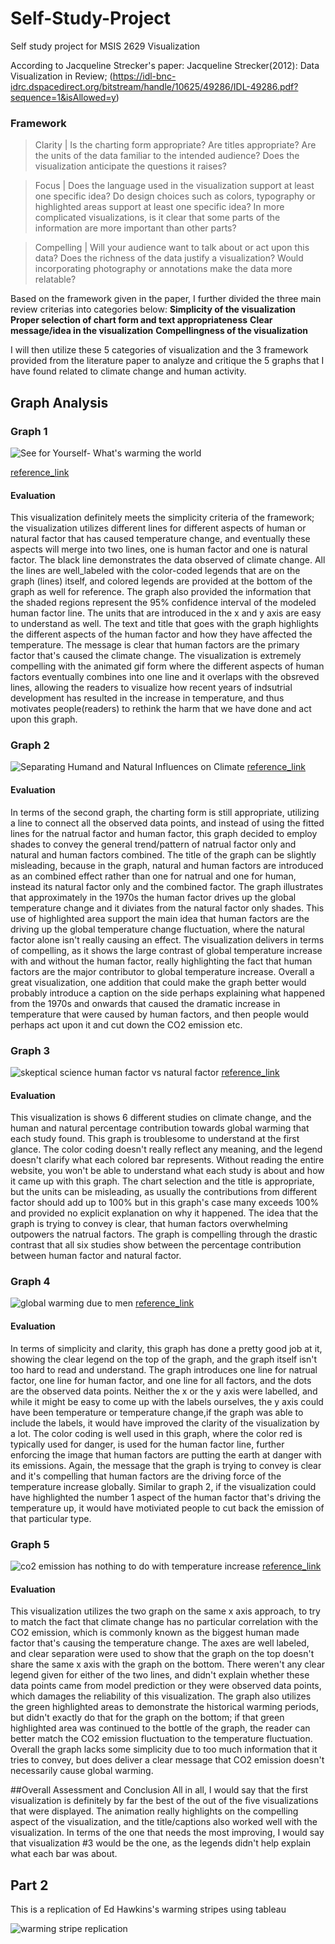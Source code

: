 # Self-Study-Project
Self study project for MSIS 2629 Visualization 



According to Jacqueline Strecker's paper:
Jacqueline Strecker(2012): Data Visualization in Review;  (https://idl-bnc-idrc.dspacedirect.org/bitstream/handle/10625/49286/IDL-49286.pdf?sequence=1&isAllowed=y)

### Framework

>Clarity | Is the charting form appropriate? Are titles appropriate? Are the units of the data familiar to the intended audience? Does the visualization anticipate the questions it raises?

>Focus | Does the language used in the visualization support at least one specific idea? Do design choices such as colors, typography or highlighted areas support at least one specific idea? In more complicated visualizations, is it clear that some parts of the information are more important than other parts?

>Compelling | Will your audience want to talk about or act upon this data? Does the richness of the data justify a visualization? Would incorporating photography or annotations make the data more relatable?

Based on the framework given in the paper, I further divided the three main review criterias into categories below:
**Simplicity of the visualization**
**Proper selection of chart form and text appropriateness**
**Clear message/idea in the visualization**
**Compellingness of the visualization**

I will then utilize these 5 categories of visualization and the 3 framework provided from the literature paper to analyze and critique the 5 graphs that I have found related to climate change and human activity.



## Graph Analysis

### Graph 1
![See for Yourself- What's warming the world](what's-warming-the-world.jpg)


[reference_link](https://www.bloomberg.com/graphics/2015-whats-warming-the-world/)

#### Evaluation
This visualization definitely meets the simplicity criteria of the framework; the visualization utilizes different lines for different aspects of human or natural factor that has caused temperature change, and eventually these aspects will merge into two lines, one is human factor and one is natural factor. The black line demonstrates the data observed of climate change. All the lines are well_labeled with the color-coded legends that are on the graph (lines) itself, and colored legends are provided at the bottom of the graph as well for reference. The graph also provided the information that the shaded regions represent the 95% confidence interval of the modeled human factor line. The units that are introduced in the x and y axis are easy to understand as well. The text and title that goes with the graph highlights the different aspects of the human factor and how they have affected the temperature. The message is clear that human factors are the primary factor that's caused the climate change. The visualization is extremely compelling with the animated gif form where the different aspects of human factors eventually combines into one line and it overlaps with the obsreved lines, allowing the readers to visualize how recent years of indsutrial development has resulted in the increase in temperature, and thus motivates people(readers) to rethink the harm that we have done and act upon this graph. 


### Graph 2
![Separating Humand and Natural Influences on Climate](models-observed-human-natural.png)
[reference_link](https://19january2017snapshot.epa.gov/climate-change-science/causes-climate-change_.html)

#### Evaluation
In terms of the second graph, the charting form is still appropriate, utilizing a line to connect all the observed data points, and instead of using the fitted lines for the natrual factor and human factor, this graph decided to employ shades to convey the general trend/pattern of natrual factor only and natural and human factors combined. The title of the graph can be slightly misleading, because in the graph, natural and human factors are introduced as an combined effect rather than one for natrual and one for human, instead its natural factor only and the combined factor. The graph illustrates that approximately in the 1970s the human factor drives up the global temperature change and it diviates from the natural factor only shades. This use of highlighted area support the main idea that human factors are the driving up the global temperature change fluctuation, where the natural factor alone isn't really causing an effect. The visualization delivers in terms of compelling, as it shows the large contrast of global temperature increase with and without the human factor, really highlighting the fact that human factors are the major contributor to global temperature increase. Overall a great visualization, one addition that could make the graph better would probably introduce a caption on the side perhaps explaining what happened from the 1970s and onwards that caused the dramatic increase in temperature that were caused by human factors, and then people would perhaps act upon it and cut down the CO2 emission etc.

### Graph 3
![skeptical science human factor vs natural factor](https://github.com/jacksonh2/Self-Study-Project/blob/master/skeptical%20science%20factors%20that%20contributed%20to%20climate%20change.png)
[reference_link](https://skepticalscience.com/a-comprehensive-review-of-the-causes-of-global-warming.html)

#### Evaluation
This visualization is shows 6 different studies on climate change, and the human and natural percentage contribution towards global warming that each study found. 
This graph is troublesome to understand at the first glance. The color coding doesn't really reflect any meaning, and the legend doesn't clarify what each colored bar represents. Without reading the entire website, you won't be able to understand what each study is about and how it came up with this graph. The chart selection and the title is appropriate, but the units can be misleading, as usually the contributions from different factor should add up to 100% but in this graph's case many exceeds 100% and provided no explicit explanation on why it happened.
The idea that the graph is trying to convey is clear, that human factors overwhelming outpowers the natrual factors.
The graph is compelling through the drastic contrast that all six studies show between the percentage contribution between human factor and natural factor.

### Graph 4
![global warming due to men](global_warming_due_to_men.jpg)
[reference_link](https://www.carbonbrief.org/analysis-why-scientists-think-100-of-global-warming-is-due-to-humans)

#### Evaluation
In terms of simplicity and clarity, this graph has done a pretty good job at it, showing the clear legend on the top of the graph, and the graph itself isn't too hard to read and understand. The graph introduces one line for natrual factor, one line for human factor, and one line for all factors, and the dots are the observed data points. Neither the x or the y axis were labelled, and while it might be easy to come up with the labels ourselves, the y axis could have been temperature or temperature change,if the graph was able to include the labels, it would have improved the clarity of the visualization by a lot. The color coding is well used in this graph, where the color red is typically used for danger, is used for the human factor line, further enforcing the image that human factors are putting the earth at danger with its emissions. Again, the message that the graph is trying to convey is clear and it's compelling that human factors are the driving force of the temperature increase globally. Similar to graph 2, if the visualization could have highlighted the number 1 aspect of the human factor that's driving the temperature up, it would have motiviated people to cut back the emission of that particular type. 

### Graph 5
![co2 emission has nothing to do with temperature increase](https://github.com/jacksonh2/Self-Study-Project/blob/master/co2%20emission%20and%20temperature%20change.jpg)
[reference_link](https://skepticalscience.com/humlum-at-it-again.html)

#### Evaluation
This visualization utilizes the two graph on the same x axis approach, to try to match the fact that climate change has no particular correlation with the CO2 emission, which is commonly known as the biggest human made factor that's causing the temperature change. The axes are well labeled, and clear separation were used to show that the graph on the top doesn't share the same x axis with the graph on the bottom. There weren't any clear legend given for either of the two lines, and didn't explain whether these data points came from model prediction or they were observed data points, which damages the reliability of this visualization. The graph also utilizes the green highlighted areas to demonstrate the historical warming periods, but didn't exactly do that for the graph on the bottom; if that green highlighted area was continued to the bottle of the graph, the reader can better match the CO2 emission fluctuation to the temperature fluctuation. Overall the graph lacks some simplicity due to too much information that it tries to convey, but does deliver a clear message that CO2 emission doesn't necessarily cause global warming.

##Overall Assessment and Conclusion
All in all, I would say that the first visualization is definitely by far the best of the out of the five visualizations that were displayed. The animation really highlights on the compelling aspect of the visualization, and the title/captions also worked well with the visualization. In terms of the one that needs the most improving, I would say that visualization #3 would be the one, as the legends didn't help explain what each bar was about.

## Part 2


This is a replication of Ed Hawkins's warming stripes using tableau


![warming stripe replication](https://github.com/jacksonh2/Self-Study-Project/blob/master/warming%20stripe%20replication.jpg)
